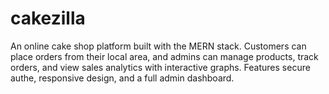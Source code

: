 # cakezilla
An online cake shop platform built with the MERN stack. Customers can place orders from their local area, and admins can manage products, track orders, and view sales analytics with interactive graphs. Features secure authe, responsive design, and a full admin dashboard.
